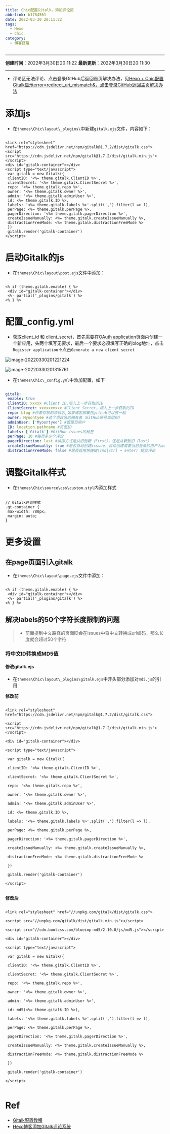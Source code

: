 ```yaml
---
title: Chic配置Gitalk，添加评论区
abbrlink: b1784561
date: 2022-03-30 20:11:22
tags:
  - Hexo
  - Chic
category:
  - 博客搭建
---
```


---

**创建时间**：2022年3月30日20:11:22
**最新更新**：2022年3月30日20:11:30


---


* 评论区无法评论、点击登录GitHub后返回首页解决办法，见[Hexo + Chic配置Gitalk显示error=redirect_uri_mismatch&，点击登录GitHub返回主页解决办法](./eab12f60.html)

# 添加js
* 在`themes\Chic\layout\_plugins\`中新建`gitalk.ejs`文件，内容如下：

```ejs:gitalk.ejs

<link rel="stylesheet" href="https://cdn.jsdelivr.net/npm/gitalk@1.7.2/dist/gitalk.css">  
<script src="https://cdn.jsdelivr.net/npm/gitalk@1.7.2/dist/gitalk.min.js"></script>  
<div id="gitalk-container"></div>  
<script type="text/javascript">  
 var gitalk = new Gitalk({  
 clientID: '<%= theme.gitalk.ClientID %>',  
 clientSecret: '<%= theme.gitalk.ClientSecret %>',  
 repo: '<%= theme.gitalk.repo %>',  
 owner: '<%= theme.gitalk.owner %>',  
 admin: '<%= theme.gitalk.adminUser %>',  
 id: <%= theme.gitalk.ID %>,  
 labels: '<%= theme.gitalk.labels %>'.split(',').filter(l => l),  
 perPage: <%= theme.gitalk.perPage %>,  
 pagerDirection: '<%= theme.gitalk.pagerDirection %>',  
 createIssueManually: <%= theme.gitalk.createIssueManually %>,  
 distractionFreeMode: <%= theme.gitalk.distractionFreeMode %>  
 })  
 gitalk.render('gitalk-container')  
</script>
```

# 启动Gitalk的js

* 在`themes\Chic\layout\post.ejs`文件中添加：

```ejs:post.ejs

<% if (theme.gitalk.enable) { %>  
 <div id="gitalk-container"></div>  
 <%- partial('_plugins/gitalk') %>  
<% } %>

```


# 配置_config.yml

* 获取client_id 和 client_secret，首先需要在[OAuth application](https://github.com/settings/applications/new)页面内创建一个新应用，头两个填写无要求，最后一个要求必须填写正确的blog地址，点击`Register application`→点击`Generate a new client secret`

![image-20220330201221224](Chic配置Gitalk，添加评论区/image-20220330201221224.png)

![image-20220330201315761](Chic配置Gitalk，添加评论区/image-20220330201315761.png)


* 在`themes\Chic\_config.yml`中添加配置，如下

```yml:themes\Chic\_config.yml

gitalk:  
 enable: true  
 ClientID: xxxxx #Client ID,填入上一步获取的ID  
 ClientSecret: xxxxxxxxxx #Client Secret，填入上一步获取的ID  
 repo: blog #你要存放的项目名,如果博客部署在github可以放一起  
 owner: Myoontyee #这个项目名的拥有者（GitHub账号或组织）  
 adminUser: ['Myoontyee'] #管理员用户  
 ID: location.pathname #页面ID  
 labels: ['Gitalk'] #GitHub issues的标签  
 perPage: 10 #每页多少个评论  
 pagerDirection: last #排序方式是从旧到新（first），还是从新到旧（last）  
 createIssueManually: true #是否自动创建isssue，自动创建需要当前登录的用户为adminuser  
 distractionFreeMode: false #是否启用快捷键(cmd|ctrl + enter) 提交评论

```

# 调整Gitalk样式

* 在`themes\Chic\source\css\custom.styl`内添加样式

```styl:custom.styl

// Gitalk评论样式  
.gt-container {  
 max-width: 780px;  
 margin: auto;  
}

```

# 更多设置

## 在page页面引入gitalk

* 在`themes\Chic\layout\page.ejs`文件中添加：

```ejs:page.ejs

<% if (theme.gitalk.enable) { %>  
 <div id="gitalk-container"></div>  
 <%- partial('_plugins/gitalk') %>  
<% } %>

```

## 解决labels的50个字符长度限制的问题

> * 前面提到中文路径的页面ID会在issues中将中文转换成url编码，那么长度就会超过50个字符

### 将中文ID转换成MD5值

#### 修改gitalk.ejs

* 在`themes\Chic\layout\_plugins\gitalk.ejs`中开头部分添加对`md5.js`的引用

**修改前**
```ejs:gitalk.ejs

<link rel="stylesheet" href="https://cdn.jsdelivr.net/npm/gitalk@1.7.2/dist/gitalk.css">

<script src="https://cdn.jsdelivr.net/npm/gitalk@1.7.2/dist/gitalk.min.js"></script>

<div id="gitalk-container"></div>

<script type="text/javascript">

 var gitalk = new Gitalk({

 clientID: '<%= theme.gitalk.ClientID %>',

 clientSecret: '<%= theme.gitalk.ClientSecret %>',

 repo: '<%= theme.gitalk.repo %>',

 owner: '<%= theme.gitalk.owner %>',

 admin: '<%= theme.gitalk.adminUser %>',

 id: <%= theme.gitalk.ID %>,

 labels: '<%= theme.gitalk.labels %>'.split(',').filter(l => l),

 perPage: <%= theme.gitalk.perPage %>,

 pagerDirection: '<%= theme.gitalk.pagerDirection %>',

 createIssueManually: <%= theme.gitalk.createIssueManually %>,

 distractionFreeMode: <%= theme.gitalk.distractionFreeMode %>

 })

 gitalk.render('gitalk-container')

</script>


```

**修改后**
```ejs:gitalk.ejs

<link rel="stylesheet" href="//unpkg.com/gitalk/dist/gitalk.css">

<script src="//unpkg.com/gitalk/dist/gitalk.min.js"></script>

<script src="//cdn.bootcss.com/blueimp-md5/2.10.0/js/md5.js"></script>

<div id="gitalk-container"></div>

<script type="text/javascript">

 var gitalk = new Gitalk({

 clientID: '<%= theme.gitalk.ClientID %>',

 clientSecret: '<%= theme.gitalk.ClientSecret %>',

 repo: '<%= theme.gitalk.repo %>',

 owner: '<%= theme.gitalk.owner %>',

 admin: '<%= theme.gitalk.adminUser %>',

 id: md5(<%= theme.gitalk.ID %>), 

 labels: '<%= theme.gitalk.labels %>'.split(',').filter(l => l),

 perPage: <%= theme.gitalk.perPage %>,

 pagerDirection: '<%= theme.gitalk.pagerDirection %>',

 createIssueManually: <%= theme.gitalk.createIssueManually %>,

 distractionFreeMode: <%= theme.gitalk.distractionFreeMode %>

 })

 gitalk.render('gitalk-container')

</script>


```

# Ref

* [Gitalk配置教程](https://yuanlichenai.cn/2020/01/16/Gitalk/)
* [Hexo博客添加Gitalk评论系统](https://www.itfanr.cc/2019/04/30/hexo-add-gitalk-comment/)
